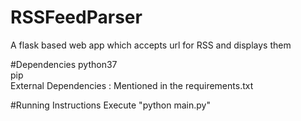 # RSSFeedParser
A flask based web app which accepts url for RSS and displays them

#Dependencies
python37  
pip  
External Dependencies : Mentioned in the requirements.txt  

#Running Instructions
Execute "python main.py"
